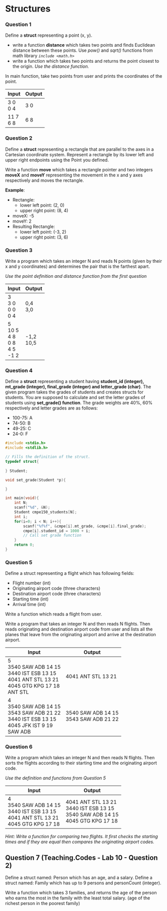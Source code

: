 # Structures

### Question 1

Define a **struct** representing a point (x, y). 

* write a function **distance** which takes two points and finds Euclidean distance between these points.  Use *pow()* and *sqrt()* functions from math library *`include <math.h>`*
* write a function which takes two points and returns the point closest to the origin. *Use the distance function.*

In main function, take two points from user and prints the coordinates of the point. 

| Input          | Output |
| -------------- | ------ |
| 3 0<br />0 4   | 3 0    |
| 11 7 <br />6 8 | 6 8    |

### Question 2

Define a **struct** representing a rectangle that are parallel to the axes in a Cartesian coordinate system. Represent a rectangle by its lower left and upper right endpoints using the Point you defined. 

Write a function **move** which takes a rectangle pointer and two integers **moveX** and **moveY** representing the movement in the x and y axes respectively and moves the rectangle. 

**Example**:

* Rectangle:
  * lower left point: (2, 0)
  * upper right point: (8,  4)
* moveX: -5
* moveY: 2
* Resulting Rectangle:
  * lower left point: (-3, 2)
  * upper right point: (3,  6)

### Question 3

Write a program which takes an integer N and  reads N points (given by their x and y coordinates) and determines the pair that is the farthest apart. 

*Use the point definition and distance function from the first question*

| Input                                        | Output        |
| -------------------------------------------- | ------------- |
| 3<br/>3 0<br/>0 0<br/>0 4                    | 0,4<br/>3,0   |
| 5 <br/>10 5<br/>4 8<br/>0 8<br/>4 5<br/>-1 2 | -1,2<br/>10,5 |

### Question 4

Define a **struct** representing a student having **student_id (integer), mt_grade (integer), final_grade (integer) and letter_grade (char)**. The given program takes the grades of students and creates structs for students. You are supposed to calculate and set the letter grades of students using **set_grade() function**. The grade weights are 40%, 60% respectively and letter grades are as follows:

- 100-75: A
- 74-50: B
- 49-25: C
- 24-0: F 

```c
#include <stdio.h>
#include <stdlib.h>

// Fills the definition of the struct.
typedef struct{
	
} Student;

void set_grade(Student *p){

}

int main(void){
	int N;
	scanf("%d", &N);
	Student cmpe150_students[N];
	int i;
	for(i=0; i < N; i++){
		scanf("%f%f", &cmpe[i].mt_grade, &cmpe[i].final_grade);
		cmpe[i].student_id = 1000 + i;
        // Call set grade function
	}
	return 0;
}
```

### Question 5

Define a struct representing a flight which has following fields:

* Flight number (int)
* Originating airport code (three characters)
* Destination airport code (three characters)
* Starting time (int)
* Arrival time (int)

Write a function which reads a flight from user. 

Write a program that takes an integer N and then reads N flights. Then reads originating and destination airport code from user and lists all the planes that leave from the originating airport and arrive at the destination airport.

| Input                                                        | Output                                     |
| ------------------------------------------------------------ | ------------------------------------------ |
| 5<br/>3540 SAW ADB 14 15<br/>3440 IST ESB 13 15<br/>4041 ANT STL 13 21<br/>4045 GTG KPG 17 18<br/>ANT STL | 4041 ANT STL 13 21                         |
| 4<br/>3540 SAW ADB 14 15<br/>3543 SAW ADB 21 22<br/>3440 IST ESB 13 15<br/>4045 JFK IST 9 19<br/>SAW ADB | 3540 SAW ADB 14 15<br />3543 SAW ADB 21 22 |

### Question 6

Write a program which takes an integer N and then reads N flights. Then sorts the flights according to their starting time and the originating airport code. 

*Use the definition and functions from Question 5* 

| Input                                                        | Output                                                       |
| ------------------------------------------------------------ | ------------------------------------------------------------ |
| 4<br />3540 SAW ADB 14 15<br/>3440 IST ESB 13 15<br/>4041 ANT STL 13 21<br/>4045 GTG KPG 17 18 | 4041 ANT STL 13 21<br/>3440 IST ESB 13 15<br/>3540 SAW ADB 14 15<br/>4045 GTG KPG 17 18 |

*Hint: Write a function for comparing two flights. It first checks the starting times and if they are equal then compares the originating airport codes.*

 ## Question 7 (Teaching.Codes - Lab 10 - Question 2)

Define a struct named: Person which has an age, and a salary. Define a struct named: Family which has up to 9 persons and personCount (integer).

Write a function which takes 3 families, and returns the age of the person who earns the most in the family with the least total salary. (age of the richest person in the poorest family)

